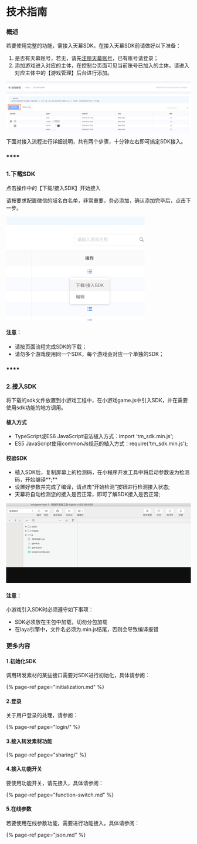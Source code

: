 # 技术指南

### 概述

若要使用完整的功能，需接入天幕SDK。在接入天幕SDK前请做好以下准备：

1. 是否有天幕账号，若无，请先[注册天幕账号](https://www.skysriver.com)，已有账号请登录；
2. 添加游戏进入对应的主体，在控制台页面可见当前账号已加入的主体，请进入对应主体中的【游戏管理】后台进行添加。

![](../../.gitbook/assets/image%20%28124%29.png)

下面对接入流程进行详细说明，共有两个步骤，十分钟左右即可搞定SDK接入。

### \*\*\*\*

### **1.下载SDK**

点击操作中的【下载/接入SDK】开始接入

请按要求配置微信的域名白名单，非常重要，务必添加，确认添加完毕后，点击下一步。

![](../../.gitbook/assets/image%20%28102%29.png)

#### 注意：

* 请按页面流程完成SDK的下载；
* 请勿多个游戏使用同一个SDK，每个游戏会对应一个单独的SDK；

### \*\*\*\*

### **2.接入SDK**

将下载的sdk文件放置到小游戏工程中，在小游戏game.js中引入SDK，并在需要使用sdk功能的地方调用。

#### 植入方式

* TypeScript或ES6 JavaScript语法植入方式：import 'tm\_sdk.min.js';
* ES5 JavaScript使用commonJs规范的植入方式：require\('tm\_sdk.min.js'\);

#### 校验SDK

* 植入SDK后，复制屏幕上的检测码，在小程序开发工具中将启动参数设为检测码，开始编译**;**
* 设置好参数并完成了编译，请点击“开始检测”按钮进行检测接入状态;
* 天幕将自动检测您的接入是否正常，即可了解SDK接入是否正常;

![](../../.gitbook/assets/sdk-demo.c229fdba.gif)

#### **注意：**

小游戏引入SDK时必须遵守如下事项：

* SDK必须放在主包中加载，切勿分包加载
* 在laya引擎中，文件名必须为.min.js结尾，否则会导致编译报错



### 更多内容

#### 1.初始化SDK

调用转发素材的某些接口需要对SDK进行初始化，具体请参阅：

{% page-ref page="initialization.md" %}

#### 2.登录

关于用户登录的处理，请参阅：

{% page-ref page="login/" %}

#### 3.接入转发素材功能

{% page-ref page="sharing/" %}

#### 4.接入功能开关

要使用功能开关，请先接入，具体请参阅：

{% page-ref page="function-switch.md" %}

#### 5.在线参数

若要使用在线参数功能，需要进行功能接入，具体请参阅：

{% page-ref page="json.md" %}

